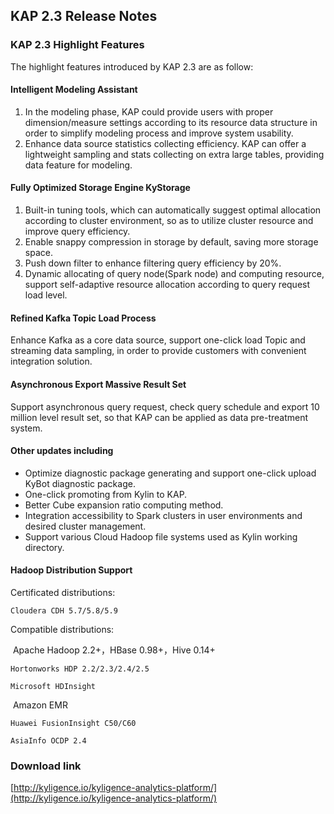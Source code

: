 ## 	KAP 2.3 Release Notes

### KAP 2.3 Highlight Features

The highlight features introduced by KAP 2.3 are as follow:

#### Intelligent Modeling Assistant

1. In the modeling phase, KAP could provide users with proper dimension/measure settings according to its resource data structure in order to simplify modeling process and improve system usability. 
2. Enhance data source statistics collecting efficiency. KAP can offer a lightweight sampling and stats collecting on extra large tables, providing data feature for modeling.

#### Fully Optimized Storage Engine KyStorage

1. Built-in tuning tools, which can automatically suggest optimal allocation according to cluster environment, so as to utilize cluster resource and improve query efficiency.
2. Enable snappy compression in storage by default, saving more storage space.
3. Push down filter to enhance filtering query efficiency by 20%.
4. Dynamic allocating of query node(Spark node) and computing resource, support self-adaptive resource allocation according to query request load level.

#### Refined Kafka Topic Load Process

Enhance Kafka as a core data source, support one-click load Topic and streaming data sampling, in order to provide customers with convenient integration solution.  

#### Asynchronous Export Massive Result Set

Support asynchronous query request, check query schedule and export 10 million level result set, so that KAP can be applied as data pre-treatment system.


#### Other updates including

- Optimize diagnostic package generating and support one-click upload KyBot diagnostic package.
- One-click promoting from Kylin to KAP.
- Better Cube expansion ratio computing method.
- Integration accessibility to Spark clusters in user environments and desired cluster management.
- Support various Cloud Hadoop file systems used as Kylin working directory.



#### Hadoop Distribution Support

  Certificated distributions:

  	Cloudera CDH 5.7/5.8/5.9

  Compatible distributions:

  ​	Apache Hadoop 2.2+，HBase 0.98+，Hive 0.14+

  	Hortonworks HDP 2.2/2.3/2.4/2.5

  	Microsoft HDInsight

  ​	Amazon EMR

  	Huawei FusionInsight C50/C60

  	AsiaInfo OCDP 2.4

### Download link

[http://kyligence.io/kyligence-analytics-platform/](http://kyligence.io/kyligence-analytics-platform/)


